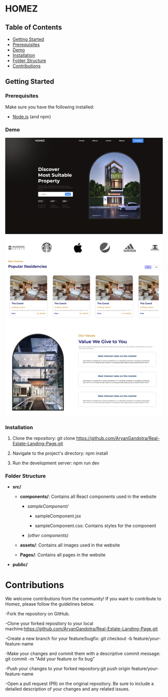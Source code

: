 # HOMEZ

## Table of Contents

- [Getting Started](#getting-started)
- [Prerequisites](#prerequisites)
- [Demo](#Demo)
- [Installation](#installation)
- [Folder Structure](#folder-structure)
- [Contributions](#contributions)

## Getting Started

### Prerequisites

Make sure you have the following installed:

- [Node.js](https://nodejs.org/) (and npm)

### Demo
![](https://github.com/AryanGandotra/Real-Estate-Landing-Page/blob/main/Demo/Demo1.png)
![](https://github.com/AryanGandotra/Real-Estate-Landing-Page/blob/main/Demo/Demo2.png)
![](https://github.com/AryanGandotra/Real-Estate-Landing-Page/blob/main/Demo/Demo3.png)

### Installation

1. Clone the repository: git clone https://github.com/AryanGandotra/Real-Estate-Landing-Page.git

2. Navigate to the project's directory: npm install

3. Run the development server: npm run dev

### Folder Structure

- **src/**
  
  - **components/**: Contains all React components used in the website
    
    - *sampleComponent/*
      
      - sampleComponent.jsx
        
      - sampleComponent.css: Contains styles for the component
        
    - *(other components)*
      
  - **assets/**: Contains all images used in the website
    
  - **Pages/**: Contains all pages in the website

- **public/**



# Contributions
We welcome contributions from the community! If you want to contribute to Homez, please follow the guidelines below.

-Fork the repository on GitHub.

-Clone your forked repository to your local machine:https://github.com/AryanGandotra/Real-Estate-Landing-Page.git

-Create a new branch for your feature/bugfix: git checkout -b feature/your-feature-name

-Make your changes and commit them with a descriptive commit message: git commit -m "Add your feature or fix bug"

-Push your changes to your forked repository:git push origin feature/your-feature-name

-Open a pull request (PR) on the original repository. Be sure to include a detailed description of your changes and any related issues.

